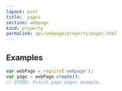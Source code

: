 ```yaml
---
layout: post
title:  pages
section: webpage
kind: property
permalink: api/webpage/property/pages.html
---
```


## Examples

```javascript
var webPage = require('webpage');
var page = webPage.create();
// @TODO: Finish page.pages example.
```








